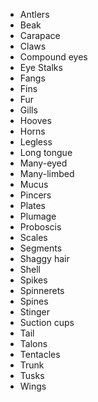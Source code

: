 * Antlers
* Beak
* Carapace
* Claws
* Compound eyes
* Eye Stalks
* Fangs
* Fins
* Fur
* Gills
* Hooves
* Horns
* Legless
* Long tongue
* Many-eyed
* Many-limbed
* Mucus
* Pincers
* Plates
* Plumage
* Proboscis
* Scales
* Segments
* Shaggy hair
* Shell
* Spikes
* Spinnerets
* Spines
* Stinger
* Suction cups
* Tail
* Talons
* Tentacles
* Trunk
* Tusks
* Wings